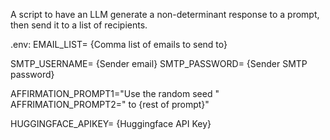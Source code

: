 A script to have an LLM generate a non-determinant response to a prompt, then send it to a list of recipients.

.env:
EMAIL_LIST= {Comma list of emails to send to}


SMTP_USERNAME= {Sender email}
SMTP_PASSWORD= {Sender SMTP password}

AFFIRMATION_PROMPT1="Use the random seed "
AFFRIMATION_PROMPT2=" to {rest of prompt}"

HUGGINGFACE_APIKEY= {Huggingface API Key}
